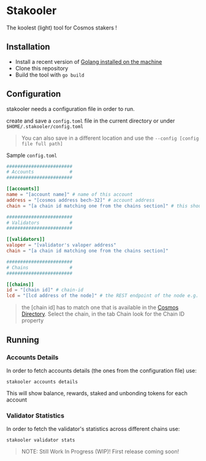 # Stakooler

The koolest (light) tool for Cosmos stakers !

## Installation

* Install a recent version of [Golang installed on the machine](https://go.dev/doc/install)
* Clone this repository
* Build the tool with `go build`

## Configuration

stakooler needs a configuration file in order to run.

create and save a `config.toml` file in the current directory or under `$HOME/.stakooler/config.toml`

> You can also save in a different location and use the `--config [config file full path]`

Sample `config.toml`

```toml
########################
# Accounts             #
########################

[[accounts]]
name = "[account name]" # name of this account
address = "[cosmos address bech-32]" # account address
chain = "[a chain id matching one from the chains section]" # this should match the chain id of one of the chains configured

########################
# Validators           #
########################

[[validators]]
valoper = "[validator's valoper address"
chain = "[a chain id matching one from the chains section]"

########################
# Chains               #
########################

[[chains]]
id = "[chain id]" # chain-id
lcd = "[lcd address of the node]" # the REST endpoint of the node e.g. http://myosmonode.com:1317
```

> the [chain id] has to match one that is available in the [Cosmos Directory](https://cosmos.directory). Select the chain, in the tab Chain look for the  Chain ID property

## Running

### Accounts Details

In order to fetch accounts details (the ones from the configuration file) use:

```stakooler accounts details```

This will show balance, rewards, staked and unbonding tokens for each account

### Validator Statistics

In order to fetch the validator's statistics across different chains use:

```stakooler validator stats```


> NOTE: Still Work In Progress (WIP)! First release coming soon!

